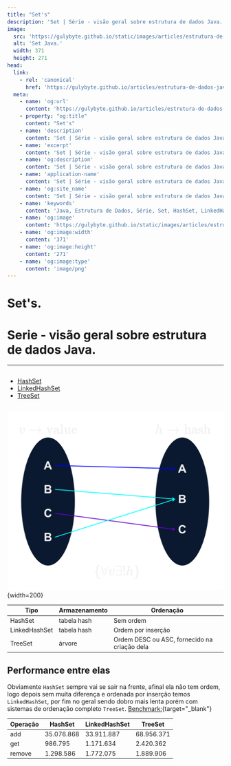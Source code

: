 ```yaml
---
title: "Set's"
description: 'Set | Série - visão geral sobre estrutura de dados Java.'
image:
  src: 'https://gulybyte.github.io/static/images/articles/estrutura-de-dados-java/set.png'
  alt: 'Set Java.'
  width: 371
  height: 271
head:
  link:
    - rel: 'canonical'
      href: 'https://gulybyte.github.io/articles/estrutura-de-dados-java'
  meta:
    - name: 'og:url'
      content: 'https://gulybyte.github.io/articles/estrutura-de-dados-java'
    - property: "og:title"
      content: "Set's"
    - name: 'description'
      content: 'Set | Série - visão geral sobre estrutura de dados Java.'
    - name: 'excerpt'
      content: 'Set | Série - visão geral sobre estrutura de dados Java.'
    - name: 'og:description'
      content: 'Set | Série - visão geral sobre estrutura de dados Java.'
    - name: 'application-name'
      content: 'Set | Série - visão geral sobre estrutura de dados Java.'
    - name: 'og:site_name'
      content: 'Set | Série - visão geral sobre estrutura de dados Java.'
    - name: 'keywords'
      content: 'Java, Estrutura de Dados, Série, Set, HashSet, LinkedHashSet, TreeSet'
    - name: 'og:image'
      content: 'https://gulybyte.github.io/static/images/articles/estrutura-de-dados-java/set.png'
    - name: 'og:image:width'
      content: '371'
    - name: 'og:image:height'
      content: '271'
    - name: 'og:image:type'
      content: 'image/png'
---
```


# Set's.

<h1 style="text-align: left; padding: 0em 0em !important; font-size: 2em">Serie - visão geral sobre estrutura de dados Java.</h1>

---

<div class="float-768-disable" style="float: left;">

- [HashSet](/articles/estrutura-de-dados-java/set/hash-set/)
- [LinkedHashSet](/articles/estrutura-de-dados-java/set/linked-hash-set/)
- [TreeSet](/articles/estrutura-de-dados-java/set/tree-set/)


</div>

<div class="float-768-disable" style="float: right">

  ![Set (parecido com função matemática)](/static/images/articles/estrutura-de-dados-java/set.png){width=200}
</div>

<div class="clear-both"></div>
<div style="padding:1rem 0"></div>

| Tipo | Armazenamento | Ordenação |
| - | - | - |
| HashSet | tabela hash | Sem ordem |
| LinkedHashSet | tabela hash | Ordem por inserção |
| TreeSet | árvore | Ordem DESC ou ASC, fornecido na criação dela |

## Performance entre elas

Obviamente `HashSet` sempre vai se sair na frente, afinal ela não tem ordem, logo depois sem muita diferença e ordenada por inserção temos `LinkedHashSet`, por fim no geral sendo dobro mais lenta porém com sistemas de ordenação completo `TreeSet`. [Benchmark:](https://gist.github.com/gulybyte/9373c09e0b92d698945afc451527b853){target="_blank"}

| Operação | HashSet | LinkedHashSet | TreeSet |
| - | - | - | - |
| add	| 35.076.868	| 33.911.887	| 68.956.371 |
| get	| 986.795	| 1.171.634	| 2.420.362 |
| remove | 1.298.586	| 1.772.075	| 1.889.906 |
